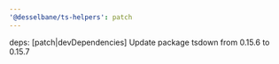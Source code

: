 ```yaml
---
'@desselbane/ts-helpers': patch
---
```


deps: [patch|devDependencies] Update package tsdown from 0.15.6 to 0.15.7

